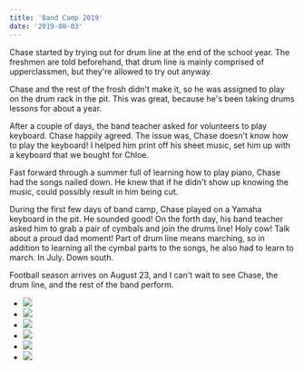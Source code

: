 ```yaml
---
title: 'Band Camp 2019'
date: '2019-08-03'
---
```


Chase started by trying out for drum line at the end of the school year. The freshmen are told beforehand, that drum line is mainly comprised of upperclassmen, but they're allowed to try out anyway.

Chase and the rest of the frosh didn't make it, so he was assigned to play on the drum rack in the pit. This was great, because he's been taking drums lessons for about a year.

After a couple of days, the band teacher asked for volunteers to play keyboard. Chase happily agreed. The issue was, Chase doesn't know how to play the keyboard! I helped him print off his sheet music, set him up with a keyboard that we bought for Chloe.

Fast forward through a summer full of learning how to play piano, Chase had the songs nailed down. He knew that if he didn't show up knowing the music, could possibly result in him being cut.

During the first few days of band camp, Chase played on a Yamaha keyboard in the pit. He sounded good! On the forth day, his band teacher asked him to grab a pair of cymbals and join the drums line! Holy cow! Talk about a proud dad moment! Part of drum line means marching, so in addition to learning all the cymbal parts to the songs, he also had to learn to march. In July. Down south.

Football season arrives on August 23, and I can't wait to see Chase, the drum line, and the rest of the band perform.

- ![](images/67875916_2914249348800518_3984537118658527232_n.jpg)
- ![](images/67169126_2914255168799936_327444638744969216_n.jpg)
- ![](images/67598820_2914255862133200_9038075997970235392_n.jpg)
- ![](images/67472910_2915122155379904_947002209587953664_n.jpg)
- ![](images/67649016_2915122795379840_3837207229165993984_n.jpg)
- ![](images/img_6291.jpg)
